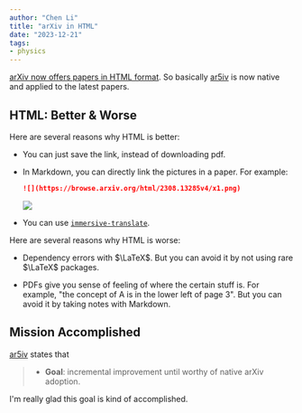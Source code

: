 ```yaml
---
author: "Chen Li"
title: "arXiv in HTML"
date: "2023-12-21"
tags: 
- physics
---
```


[arXiv now offers papers in HTML format](https://blog.arxiv.org/2023/12/21/accessibility-update-arxiv-now-offers-papers-in-html-format/). So basically [ar5iv](https://chenli2049.github.io/posts/20230318-ar5iv/) is now native and applied to the latest papers.

## HTML: Better & Worse

Here are several reasons why HTML is better:

- You can just save the link, instead of downloading pdf.

- In Markdown, you can directly link the pictures in a paper. For example:
    
    ```Markdown
    ![](https://browse.arxiv.org/html/2308.13285v4/x1.png)
    ```
    
    ![](https://browse.arxiv.org/html/2308.13285v4/x1.png)

- You can use [`immersive-translate`](https://chenli2049.github.io/posts/20230602-immersive-translate/).

Here are several reasons why HTML is worse:

- Dependency errors with $\LaTeX$. But you can avoid it by not using rare $\LaTeX$ packages.

- PDFs give you sense of feeling of where the certain stuff is. For example, "the concept of A is in the lower left of page 3". But you can avoid it by taking notes with Markdown.

## Mission Accomplished

[ar5iv](https://ar5iv.labs.arxiv.org/) states that

>- __Goal__: incremental improvement until worthy of native arXiv adoption.

I'm really glad this goal is kind of accomplished.